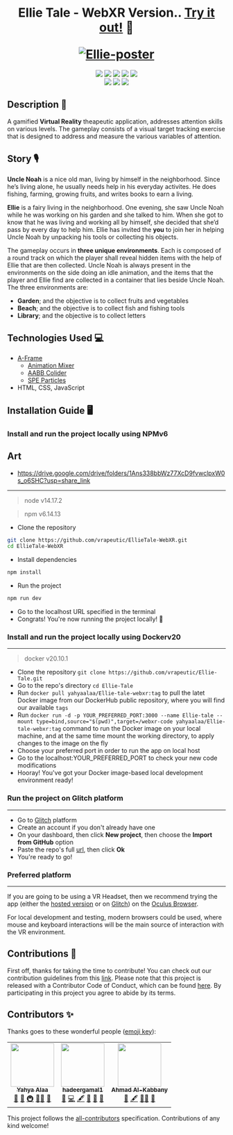 <h1 align="center">
  <p align="center">Ellie Tale - WebXR Version.. <a href="https://vrapeutic.github.io/EllieTale-WebXR/">Try it out!</a> 🚀</p>
  <a href="https://giphy.com/"><img src="https://media.giphy.com/media/sPLvCsgHmeRORpXqEB/giphy.gif" alt="Ellie-poster" border="0"></a>
</h1>

<p align="center">
    <!-- <a href="https://app.circleci.com/insights/github/vrapeutic/vrapeutic.github.io/workflows/build/overview?reporting-window=last-90-days&branch=main"><img src="https://circleci.com/gh/vrapeutic/vrapeutic.github.io.svg?style=shield"/></a> -->
    <a href="https://github.com/vrapeutic/vrapeutic.github.io/blob/main/LICENSE"><img src="https://img.shields.io/badge/License-GPL%20v3.0-brightgreen"/></a>
    <a href=""><img src="https://img.shields.io/badge/npm-6.14.13-yellowgreen"/></a>
    <a href=""><img src="https://img.shields.io/badge/Made%20with-%E2%9D%A4-red"/></a>
    <a href="https://docusaurus.io/"><img src="https://img.shields.io/badge/Built%20with-AFrame-brightgreen"/></a>
    <a href="https://github.com/vrapeutic/EllieTale-WebXR/blob/main/CONTRIBUTING.md"><img src="https://img.shields.io/badge/Contributor%20Covenant-v2.0%20adopted-ff69b4.svg"/></a>
    <br>
    <a href="https://github.com/vrapeutic"><img src="https://img.shields.io/github/stars/vrapeutic?affiliations=OWNER%2CCOLLABORATOR%2CORGANIZATION_MEMBER&style=social"></a>
    <a href="https://twitter.com/myvrapeutic"><img src="https://img.shields.io/twitter/follow/myvrapeutic?style=social"/></a>
    <a><img src="https://img.shields.io/badge/all_contributors-3-orange.svg?style=flat-square"/></a>
</p>

## Description 📝

A gamified **Virtual Reality** theapeutic application, addresses attention skills on various levels. The gameplay consists of a visual target tracking exercise that is designed to address and measure the various variables of attention.

## Story 🎙

**Uncle Noah** is a nice old man, living by himself in the neighborhood. Since he’s living alone, he usually needs help in his everyday activites. He does fishing, farming, growing fruits, and writes books to earn a living.

**Ellie** is a fairy living in the neighborhood. One evening, she saw Uncle Noah while he was working on his garden and she talked to him. When she got to know that he was living and working all by himself, she decided that she’d pass by every day to help him. Ellie has invited the **you** to join her in helping Uncle Noah by unpacking his tools or collecting his objects.

The gameplay occurs in **three unique environments**. Each is composed of a round track on which the player shall reveal hidden items with the help of Ellie that are then collected. Uncle Noah is always present in the environments on the side doing an idle animation, and the items that the player and Ellie find are collected in a container that lies beside Uncle Noah.
The three environments are:

- **Garden**; and the objective is to collect fruits and vegetables
- **Beach**; and the objective is to collect fish and fishing tools
- **Library**; and the objective is to collect letters

## Technologies Used 💻

- [A-Frame](https://aframe.io/)
  - [Animation Mixer](https://www.8thwall.com/8thwall/animation-mixer-aframe)
  - [AABB Colider](https://github.com/supermedium/superframe/tree/master/components/aabb-collider/)
  - [SPE Particles](https://github.com/harlyq/aframe-spe-particles-component)
- HTML, CSS, JavaScript

## Installation Guide 🖥

### Install and run the project locally using NPMv6

## Art
- https://drive.google.com/drive/folders/1Ans338bbWz77XcD9fvwclpxW0s_o6SHC?usp=share_link

---

> node v14.17.2

> npm v6.14.13

- Clone the repository

```sh
git clone https://github.com/vrapeutic/EllieTale-WebXR.git
cd EllieTale-WebXR
```

- Install dependencies

```sh
npm install
```

- Run the project

```sh
npm run dev
```

- Go to the localhost URL specified in the terminal
- Congrats! You're now running the project locally! 🚀

### Install and run the project locally using Dockerv20

---

> docker v20.10.1

- Clone the repository
  `git clone https://github.com/vrapeutic/Ellie-Tale.git`
- Go to the repo's directory
  `cd Ellie-Tale`
- Run `docker pull yahyaalaa/Ellie-tale-webxr:tag` to pull the latet Docker image from our DockerHub public repository, where you will find our available `tags`
- Run `docker run -d -p YOUR_PREFERRED_PORT:3000 --name Ellie-tale --mount type=bind,source="$(pwd)",target=/webxr-code yahyaalaa/Ellie-tale-webxr:tag` command to run the Docker image on your local machine, and at the same time mount the working directory, to apply changes to the image on the fly
- Choose your preferred port in order to run the app on local host
- Go to the localhost:YOUR_PREFERRED_PORT to check your new code modifications
- Hooray! You've got your Docker image-based local development environment ready!

### Run the project on Glitch platform

---

- Go to [Glitch](https://glitch.com/) platform
- Create an account if you don't already have one
- On your dashboard, then click **New project**, then choose the **Import from GitHub** option
- Paste the repo's full [url](https://github.com/vrapeutic/Ellie-Tale.git), then click **Ok**
- You're ready to go!

### Preferred platform

---

If you are going to be using a VR Headset, then we recommend trying the app (either the [hosted version](https://vrapeutic.github.io/EllieTale-WebXR/) or on [Glitch](https://glitch.com/)) on the [Oculus Browser](https://developer.oculus.com/webxr/).

For local development and testing, modern browsers could be used, where mouse and keyboard interactions will be the main source of interaction with the VR environment.

## Contributions 💌

First off, thanks for taking the time to contribute! You can check out our contribution guidelines from this [link](https://github.com/YahyaAlaaMassoud/Ellie-Tale/blob/master/CONTRIBUTING.md).
Please note that this project is released with a Contributor Code of Conduct, which can be found [here](https://www.contributor-covenant.org/version/2/0/code_of_conduct/). By participating in this project you agree to abide by its terms.

## Contributors ✨

Thanks goes to these wonderful people ([emoji key](https://allcontributors.org/docs/en/emoji-key)):

<!-- ALL-CONTRIBUTORS-LIST:START - Do not remove or modify this section -->
<!-- prettier-ignore-start -->
<!-- markdownlint-disable -->
<table>
  <tr>
    <td align="center"><a href="https://www.linkedin.com/in/yahya-alaa/"><img src="https://avatars.githubusercontent.com/u/31636106?v=4?s=100" width="100px;" alt=""/><br /><sub><b>Yahya Alaa</b></sub></a><br /><a href="https://github.com/vrapeutic/EllieTale-WebXR/issues?q=author%3AYahyaAlaaMassoud" title="Bug reports">🐛</a> <a href="#ideas-YahyaAlaaMassoud" title="Ideas, Planning, & Feedback">🤔</a> <a href="#infra-YahyaAlaaMassoud" title="Infrastructure (Hosting, Build-Tools, etc)">🚇</a> <a href="#mentoring-YahyaAlaaMassoud" title="Mentoring">🧑‍🏫</a> <a href="#projectManagement-YahyaAlaaMassoud" title="Project Management">📆</a></td>
    <td align="center"><a href="https://github.com/hadeergamal1"><img src="https://avatars.githubusercontent.com/u/52928785?v=4?s=100" width="100px;" alt=""/><br /><sub><b>hadeergamal1</b></sub></a><br /><a href="https://github.com/vrapeutic/EllieTale-WebXR/issues?q=author%3Ahadeergamal1" title="Bug reports">🐛</a> <a href="https://github.com/vrapeutic/EllieTale-WebXR/commits?author=hadeergamal1" title="Code">💻</a> <a href="#content-hadeergamal1" title="Content">🖋</a> <a href="#design-hadeergamal1" title="Design">🎨</a> <a href="#ideas-hadeergamal1" title="Ideas, Planning, & Feedback">🤔</a> <a href="#maintenance-hadeergamal1" title="Maintenance">🚧</a></td>
    <td align="center"><a href="https://github.com/alkabbany"><img src="https://avatars.githubusercontent.com/u/48055184?v=4?s=100" width="100px;" alt=""/><br /><sub><b>Ahmad Al-Kabbany</b></sub></a><br /><a href="#business-alkabbany" title="Business development">💼</a> <a href="#content-alkabbany" title="Content">🖋</a> <a href="#mentoring-alkabbany" title="Mentoring">🧑‍🏫</a> <a href="#projectManagement-alkabbany" title="Project Management">📆</a></td>
  </tr>
</table>

<!-- markdownlint-restore -->
<!-- prettier-ignore-end -->

<!-- ALL-CONTRIBUTORS-LIST:END -->

This project follows the [all-contributors](https://github.com/all-contributors/all-contributors) specification. Contributions of any kind welcome!
